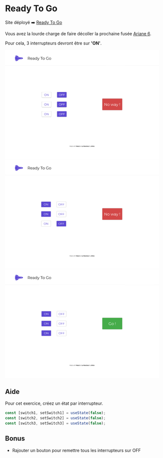 # Ready To Go

Site déployé ➡️ [Ready To Go](https://antancelin-ready-to-go.netlify.app/)

Vous avez la lourde charge de faire décoller la prochaine fusée [Ariane 6](https://www.ariane.group/fr/lancement-spatial/ariane-6/).

Pour cela, 3 interrupteurs devront être sur **'ON'**.

<img src="./src/assets/imgs/rtg-01.png">

<img src="./src/assets/imgs/rtg-02.png">

<img src="./src/assets/imgs/rtg-03.png">

## Aide

Pour cet exercice, créez un état par interrupteur.

```javascript
const [switch1, setSwitch1] = useState(false);
const [switch2, setSwitch2] = useState(false);
const [switch3, setSwitch3] = useState(false);
```

## Bonus

- Rajouter un bouton pour remettre tous les interrupteurs sur OFF
